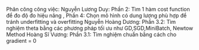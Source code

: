 Phân công công việc:
Nguyễn Lương Duy: Phần 2: Tìm 1 hàm cost function để đo độ đo hiệu năng , Phần 4: Chọn mô hình có dung lượng phù hợp để tránh underfitting và overfitting
Nguyễn Hoàng Dương: Phần 3.2: Tìm nghiệm theta bằng các phương pháp tối ưu như GD,SGD,MiniBatch, Newtow Method 
Hoàng Sĩ Vương: Phần 3.1: Tìm nghiệm chuẩn bằng cách cho gradient = 0
